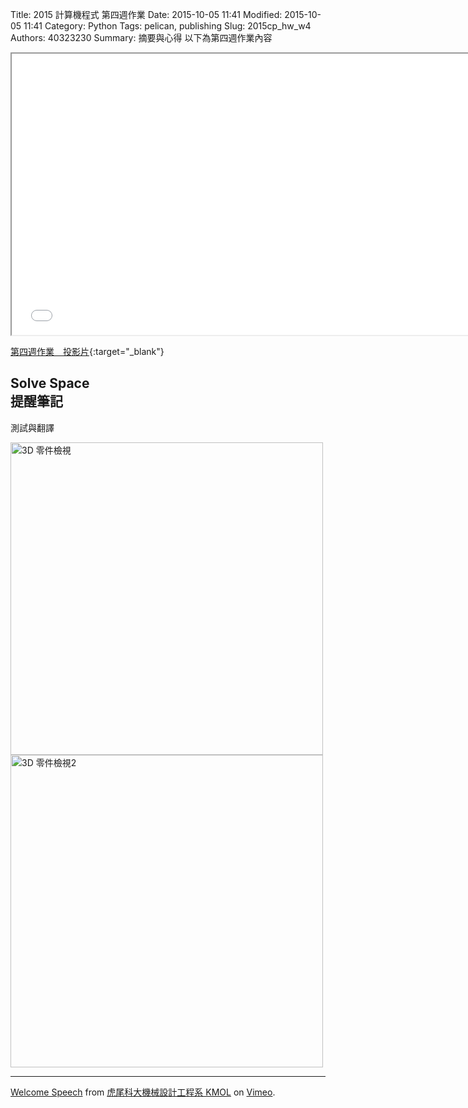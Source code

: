 Title: 2015 計算機程式 第四週作業
Date: 2015-10-05 11:41
Modified: 2015-10-05 11:41
Category: Python
Tags: pelican, publishing
Slug: 2015cp_hw_w4
Authors: 40323230
Summary: 摘要與心得
以下為第四週作業內容

<iframe src="40323230_cp_w4.html" width="750" height="450"></iframe>

[第四週作業　投影片](40323230_cp_w4.html){:target="_blank"}

<h2>Solve Space</br>提醒筆記</h2>
<p>測試與翻譯</p>
 <img src="images/oo.JPG" width="500" alt="3D 零件檢視"></img>
 <img src="images/ee.JPG" width="500" alt="3D 零件檢視2"></img>
 <hr>
 <p><a href="https://vimeo.com/137724068">Welcome Speech</a> from <a href="https://vimeo.com/user24079973">虎尾科大機械設計工程系 KMOL</a> on <a href="https://vimeo.com">Vimeo</a>.</p>
